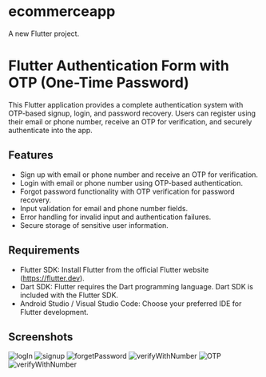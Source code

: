 # ecommerceapp

A new Flutter project.

# Flutter Authentication Form with OTP (One-Time Password)

This Flutter application provides a complete authentication system with OTP-based signup, login, and password recovery. Users can register using their email or phone number, receive an OTP for verification, and securely authenticate into the app.

## Features

- Sign up with email or phone number and receive an OTP for verification.
- Login with email or phone number using OTP-based authentication.
- Forgot password functionality with OTP verification for password recovery.
- Input validation for email and phone number fields.
- Error handling for invalid input and authentication failures.
- Secure storage of sensitive user information.

## Requirements

- Flutter SDK: Install Flutter from the official Flutter website (https://flutter.dev).
- Dart SDK: Flutter requires the Dart programming language. Dart SDK is included with the Flutter SDK.
- Android Studio / Visual Studio Code: Choose your preferred IDE for Flutter development.




## Screenshots

![logIn](https://github.com/Ahmed-Osama003/Flutter-project/assets/102679746/efa427f2-8927-4675-ad8d-5e68c042fa0c)
![signup](https://github.com/Ahmed-Osama003/Flutter-project/assets/102679746/f98f2c85-b42c-48bc-8153-06247a44356a)
![forgetPassword](https://github.com/Ahmed-Osama003/Flutter-project/assets/102679746/598c94e6-f812-455c-898d-4d958379a38c)
![verifyWithNumber](https://github.com/Ahmed-Osama003/Flutter-project/assets/102679746/a828f384-c628-4832-a40d-ba3ee5461351)
![OTP](https://github.com/Ahmed-Osama003/Flutter-project/assets/102679746/a4f5999e-0ee3-48b7-a2a6-ec5b42c9d83a)
![verifyWithNumber](https://github.com/Ahmed-Osama003/Flutter-project/assets/102679746/a66e6c00-a0f3-45c4-a3e3-284eb1632dd9)

